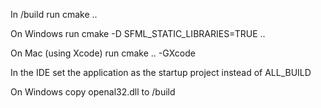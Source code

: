 
In /build run cmake ..

On Windows run cmake -D SFML_STATIC_LIBRARIES=TRUE ..

On Mac (using Xcode) run cmake .. -GXcode

In the IDE set the application as the startup project instead of ALL_BUILD

On Windows copy openal32.dll to /build

